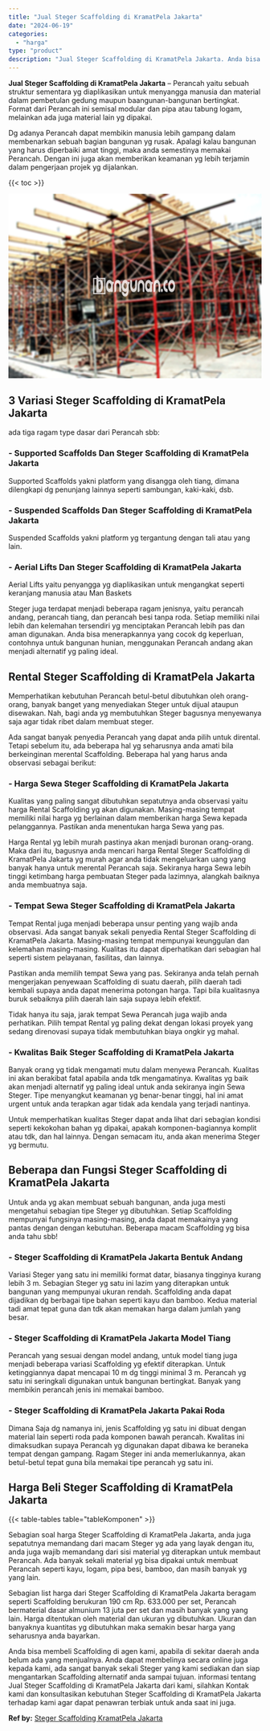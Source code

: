 ```yaml
---
title: "Jual Steger Scaffolding di KramatPela Jakarta"
date: "2024-06-19"
categories: 
  - "harga"
type: "product"
description: "Jual Steger Scaffolding di KramatPela Jakarta. Anda bisa membeli Scaffolding di agen kami, apabila di sekitar daerah anda belum ada yang menjualnya. Anda dap..."
---
```


**Jual Steger Scaffolding di KramatPela Jakarta** – Perancah yaitu sebuah struktur sementara yg diaplikasikan untuk menyangga manusia dan material dalam pembetulan gedung maupun baangunan-bangunan bertingkat. Format dari Perancah ini semisal modular dan pipa atau tabung logam, melainkan ada juga material lain yg dipakai.

Dg adanya Perancah dapat membikin manusia lebih gampang dalam membenarkan sebuah bagian bangunan yg rusak. Apalagi kalau bangunan yang harus diperbaiki amat tinggi, maka anda semestinya memakai Perancah. Dengan ini juga akan memberikan keamanan yg lebih terjamin dalam pengerjaan projek yg dijalankan.

{{< toc >}}

![Jual Steger Scaffolding di KramatPela Jakarta](/images/sewa-scaffolding-steger-21.png)

## 3 Variasi Steger Scaffolding di KramatPela Jakarta

ada tiga ragam type dasar dari Perancah sbb:

### \- Supported Scaffolds Dan Steger Scaffolding di KramatPela Jakarta

Supported Scaffolds yakni platform yang disangga oleh tiang, dimana dilengkapi dg penunjang lainnya seperti sambungan, kaki-kaki, dsb.

### \- Suspended Scaffolds Dan Steger Scaffolding di KramatPela Jakarta

Suspended Scaffolds yakni platform yg tergantung dengan tali atau yang lain.

### \- Aerial Lifts Dan Steger Scaffolding di KramatPela Jakarta

Aerial Lifts yaitu penyangga yg diaplikasikan untuk mengangkat seperti keranjang manusia atau Man Baskets

Steger juga terdapat menjadi beberapa ragam jenisnya, yaitu perancah andang, perancah tiang, dan perancah besi tanpa roda. Setiap memiliki nilai lebih dan kelemahan tersendiri yg menciptakan Perancah lebih pas dan aman digunakan. Anda bisa menerapkannya yang cocok dg keperluan, contohnya untuk bangunan hunian, menggunakan Perancah andang akan menjadi alternatif yg paling ideal.

## Rental Steger Scaffolding di KramatPela Jakarta

Memperhatikan kebutuhan Perancah betul-betul dibutuhkan oleh orang-orang, banyak banget yang menyediakan Steger untuk dijual ataupun disewakan. Nah, bagi anda yg membutuhkan Steger bagusnya menyewanya saja agar tidak ribet dalam membuat steger.

Ada sangat banyak penyedia Perancah yang dapat anda pilih untuk dirental. Tetapi sebelum itu, ada beberapa hal yg seharusnya anda amati bila berkeinginan merental Scaffolding. Beberapa hal yang harus anda observasi sebagai berikut:

### \- Harga Sewa Steger Scaffolding di KramatPela Jakarta

Kualitas yang paling sangat dibutuhkan sepatutnya anda observasi yaitu harga Rental Scaffolding yg akan digunakan. Masing-masing tempat memiliki nilai harga yg berlainan dalam memberikan harga Sewa kepada pelanggannya. Pastikan anda menentukan harga Sewa yang pas.

Harga Rental yg lebih murah pastinya akan menjadi buronan orang-orang. Maka dari itu, bagusnya anda mencari harga Rental Steger Scaffolding di KramatPela Jakarta yg murah agar anda tidak mengeluarkan uang yang banyak hanya untuk merental Perancah saja. Sekiranya harga Sewa lebih tinggi ketimbang harga pembuatan Steger pada lazimnya, alangkah baiknya anda membuatnya saja.

### \- Tempat Sewa Steger Scaffolding di KramatPela Jakarta

Tempat Rental juga menjadi beberapa unsur penting yang wajib anda observasi. Ada sangat banyak sekali penyedia Rental Steger Scaffolding di KramatPela Jakarta. Masing-masing tempat mempunyai keunggulan dan kelemahan masing-masing. Kualitas itu dapat diperhatikan dari sebagian hal seperti sistem pelayanan, fasilitas, dan lainnya.

Pastikan anda memilih tempat Sewa yang pas. Sekiranya anda telah pernah mengerjakan penyewaan Scaffolding di suatu daerah, pilih daerah tadi kembali supaya anda dapat menerima potongan harga. Tapi bila kualitasnya buruk sebaiknya pilih daerah lain saja supaya lebih efektif.

Tidak hanya itu saja, jarak tempat Sewa Perancah juga wajib anda perhatikan. Pilih tempat Rental yg paling dekat dengan lokasi proyek yang sedang direnovasi supaya tidak membutuhkan biaya ongkir yg mahal.

### \- Kwalitas Baik Steger Scaffolding di KramatPela Jakarta

Banyak orang yg tidak mengamati mutu dalam menyewa Perancah. Kualitas ini akan berakibat fatal apabila anda tdk mengamatinya. Kwalitas yg baik akan menjadi alternatif yg paling ideal untuk anda sekiranya ingin Sewa Steger. Tipe menyangkut keamanan yg benar-benar tinggi, hal ini amat urgent untuk anda terapkan agar tidak ada kendala yang terjadi nantinya.

Untuk memperhatikan kualitas Steger dapat anda lihat dari sebagian kondisi seperti kekokohan bahan yg dipakai, apakah komponen-bagiannya komplit atau tdk, dan hal lainnya. Dengan semacam itu, anda akan menerima Steger yg bermutu.

## Beberapa dan Fungsi Steger Scaffolding di KramatPela Jakarta

Untuk anda yg akan membuat sebuah bangunan, anda juga mesti mengetahui sebagian tipe Steger yg dibutuhkan. Setiap Scaffolding mempunyai fungsinya masing-masing, anda dapat memakainya yang pantas dengan dengan kebutuhan. Beberapa macam Scaffolding yg bisa anda tahu sbb!

### \- Steger Scaffolding di KramatPela Jakarta Bentuk Andang

Variasi Steger yang satu ini memiliki format datar, biasanya tingginya kurang lebih 3 m. Sebagian Steger yg satu ini lazim yang diterapkan untuk bangunan yang mempunyai ukuran rendah. Scaffolding anda dapat dijadikan dg berbagai tipe bahan seperti kayu dan bamboo. Kedua material tadi amat tepat guna dan tdk akan memakan harga dalam jumlah yang besar.

### \- Steger Scaffolding di KramatPela Jakarta Model Tiang

Perancah yang sesuai dengan model andang, untuk model tiang juga menjadi beberapa variasi Scaffolding yg efektif diterapkan. Untuk ketinggiannya dapat mencapai 10 m dg tinggi minimal 3 m. Perancah yg satu ini seringkali digunakan untuk bangunan bertingkat. Banyak yang membikin perancah jenis ini memakai bamboo.

### \- Steger Scaffolding di KramatPela Jakarta Pakai Roda

Dimana Saja dg namanya ini, jenis Scaffolding yg satu ini dibuat dengan material lain seperti roda pada komponen bawah perancah. Kwalitas ini dimaksudkan supaya Perancah yg digunakan dapat dibawa ke beraneka tempat dengan gampang. Ragam Steger ini anda memerlukannya, akan betul-betul tepat guna bila memakai tipe perancah yg satu ini.

## Harga Beli Steger Scaffolding di KramatPela Jakarta

{{< table-tables table="tableKomponen" >}}

Sebagian soal harga Steger Scaffolding di KramatPela Jakarta, anda juga sepatutnya memandang dari macam Steger yg ada yang layak dengan itu, anda juga wajib memandang dari sisi material yg diterapkan untuk membaut Perancah. Ada banyak sekali material yg bisa dipakai untuk membuat Perancah seperti kayu, logam, pipa besi, bamboo, dan masih banyak yg yang lain.

Sebagian list harga dari Steger Scaffolding di KramatPela Jakarta beragam seperti Scaffolding berukuran 190 cm Rp. 633.000 per set, Perancah bermaterial dasar almunium 13 juta per set dan masih banyak yang yang lain. Harga ditentukan oleh material dan ukuran yg dibutuhkan. Ukuran dan banyaknya kuantitas yg dibutuhkan maka semakin besar harga yang seharusnya anda bayarkan.

Anda bisa membeli Scaffolding di agen kami, apabila di sekitar daerah anda belum ada yang menjualnya. Anda dapat membelinya secara online juga kepada kami, ada sangat banyak sekali Steger yang kami sediakan dan siap mengantarkan Scaffolding alternatif anda sampai tujuan. informasi tentang Jual Steger Scaffolding di KramatPela Jakarta dari kami, silahkan Kontak kami dan konsultasikan kebutuhan Steger Scaffolding di KramatPela Jakarta terhadap kami agar dapat penawran terbiak untuk anda saat ini juga.

**Ref by:** [Steger Scaffolding KramatPela Jakarta](https://id.wikipedia.org/wiki/Steger)
